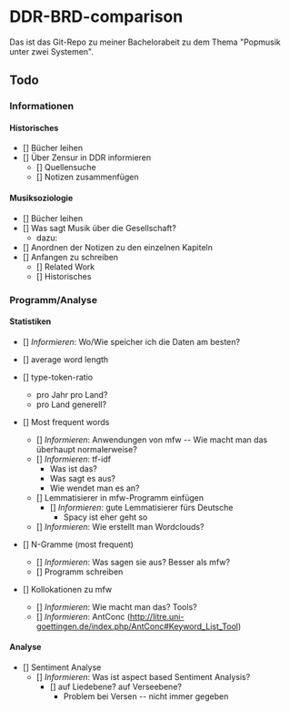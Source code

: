 # DDR-BRD-comparison

Das ist das Git-Repo zu meiner Bachelorabeit zu dem Thema "Popmusik unter zwei Systemen".

## Todo

### Informationen

#### Historisches

- [] Bücher leihen
- [] Über Zensur in DDR informieren
  - [] Quellensuche
  - [] Notizen zusammenfügen

#### Musiksoziologie

- [] Bücher leihen
- [] Was sagt Musik über die Gesellschaft?
  - dazu:
- [] Anordnen der Notizen zu den einzelnen Kapiteln
- [] Anfangen zu schreiben
  - [] Related Work
  - [] Historisches

### Programm/Analyse

#### Statistiken

- [] *Informieren*: Wo/Wie speicher ich die Daten am besten?
- [] average word length
- [] type-token-ratio
  - pro Jahr pro Land?
  - pro Land generell?
- [] Most frequent words
  - [] *Informieren*: Anwendungen von mfw -- Wie macht man das überhaupt normalerweise?
  - [] *Informieren*: tf-idf
    - Was ist das?
    - Was sagt es aus?
    - Wie wendet man es an?
  - [] Lemmatisierer in mfw-Programm einfügen
    - [] *Informieren*: gute Lemmatisierer fürs Deutsche  
      - Spacy ist eher geht so
  - [] *Informieren*: Wie erstellt man Wordclouds?
  
- [] N-Gramme (most frequent)
  - [] *Informieren*: Was sagen sie aus? Besser als mfw?
  - [] Programm schreiben
  
- [] Kollokationen zu mfw
  - [] *Informieren*: Wie macht man das? Tools?
  - [] *Informieren*: AntConc (<http://litre.uni-goettingen.de/index.php/AntConc#Keyword_List_Tool>)
  
#### Analyse

- [] Sentiment Analyse
  - [] *Informieren*: Was ist aspect based Sentiment Analysis?
    - [] auf Liedebene? auf Verseebene?
      - Problem bei Versen -- nicht immer gegeben
  